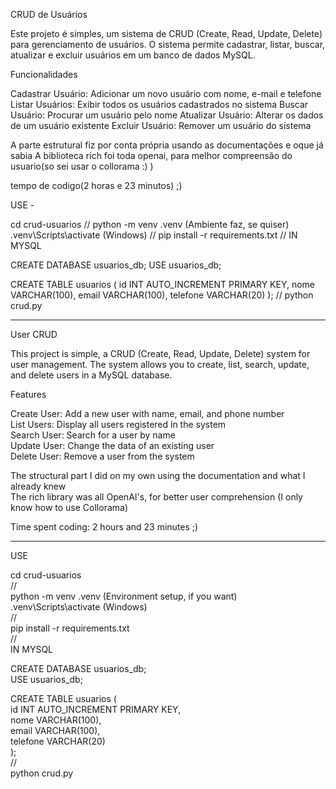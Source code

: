 CRUD de Usuários

Este projeto é simples, um sistema de CRUD (Create, Read, Update, Delete) para gerenciamento de usuários. O sistema permite cadastrar, listar, buscar, atualizar e excluir usuários em um banco de dados MySQL.

Funcionalidades

Cadastrar Usuário: Adicionar um novo usuário com nome, e-mail e telefone
Listar Usuários: Exibir todos os usuários cadastrados no sistema
Buscar Usuário: Procurar um usuário pelo nome
Atualizar Usuário: Alterar os dados de um usuário existente
Excluir Usuário: Remover um usuário do sistema

A parte estrutural fiz por conta própria usando as documentações e oque já sabia
A biblioteca rich foi toda openai, para melhor compreensão do usuario(so sei usar o collorama :) )

tempo de codigo(2 horas e 23 minutos)  ;)



USE -

cd crud-usuarios
//
python -m venv .venv (Ambiente faz, se quiser)
.venv\Scripts\activate (Windows)
//
pip install -r requirements.txt
//
IN MYSQL

CREATE DATABASE usuarios_db;
USE usuarios_db;

CREATE TABLE usuarios (
    id INT AUTO_INCREMENT PRIMARY KEY,
    nome VARCHAR(100),
    email VARCHAR(100),
    telefone VARCHAR(20)
);
//
python crud.py

---------------------------------------------------------------------------------------------------------------------------------------------------


User CRUD

This project is simple, a CRUD (Create, Read, Update, Delete) system for user management. The system allows you to create, list, search, update, and delete users in a MySQL database.

Features

Create User: Add a new user with name, email, and phone number  
List Users: Display all users registered in the system  
Search User: Search for a user by name  
Update User: Change the data of an existing user  
Delete User: Remove a user from the system

The structural part I did on my own using the documentation and what I already knew  
The rich library was all OpenAI's, for better user comprehension (I only know how to use Collorama)

Time spent coding: 2 hours and 23 minutes ;)

---------------------------------------------------

USE 

cd crud-usuarios  
//  
python -m venv .venv (Environment setup, if you want)  
.venv\Scripts\activate (Windows)  
//  
pip install -r requirements.txt  
//  
IN MYSQL  

CREATE DATABASE usuarios_db;  
USE usuarios_db;  

CREATE TABLE usuarios (  
    id INT AUTO_INCREMENT PRIMARY KEY,  
    nome VARCHAR(100),  
    email VARCHAR(100),  
    telefone VARCHAR(20)  
);  
//  
python crud.py  




